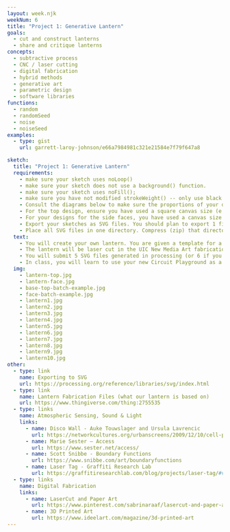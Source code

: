 ```yaml
---
layout: week.njk
weekNum: 6
title: "Project 1: Generative Lantern"
goals:
  - cut and construct lanterns
  - share and critique lanterns
concepts:
  - subtractive process
  - CNC / laser cutting
  - digital fabrication
  - hybrid methods
  - generative art
  - parametric design
  - software libraries
functions:
  - random
  - randomSeed
  - noise
  - noiseSeed
examples:
  - type: gist
    url: garrett-laroy-johnson/e66a7984981c321e21584e7f79f647a8

sketch:
  title: "Project 1: Generative Lantern"
  requirements:
    - make sure your sketch uses noLoop()
    - make sure your sketch does not use a background() function.
    - make sure your sketch uses noFill();
    - make sure you have not modified strokeWeight() -- only use black lines
    - Consult the diagrams below to make sure the proportions of your designs will fit the way you want onto the faces and top of the lanterns. Ultimately your designs will export to a scalable vector graphics file (.svg) that will allow us to resize it without pixelation, however an incorrect ratio will result in stretching or compression of your graphics.
    - For the top design, ensure you have used a square canvas size (e.g. 400x400, 800x,800) and all of the elements fit within a circle with a diameter spanning the width and height of the canvas
    - For your designs for the side faces, you have used a canvas size that corresponds to the height and width ratio of the side face. The total area of the side face is 6 1/4" x 3 5/8", so a suitable resolution will reflect this ratio (e.g. 781 x 453, for instance etc.)
    - Export your sketches as SVG files. You should plan to export 1 file per unique face of the lantern. Use the example code below as a template.
    - Place all SVG files in one directory. Compress (zip) that directory and submit that to Blackboard.
  text:
    - You will create your own lantern. You are given a template for a lantern with five vertical faces, a base, and a top. You are to modify the five vertical faces with compositions created in Processing. You may also create a design for the top.
    - The lantern will be laser cut in the UIC New Media Art fabrication lab next to our classroom. You'll assemble it yourself and apply adhesive as needed.
    - You will submit 5 SVG files generated in processing (or 6 if you are creating a designed top). These files will be imported into a larger "batch" file. That batch file will be sent to the laser cutter to create your panels and several others.
    - In class, you will learn to use your new Circuit Playground as a light source for your lantern.
  img:
    - lantern-top.jpg
    - lantern-face.jpg
    - base-top-batch-example.jpg
    - face-batch-example.jpg
    - lantern1.jpg
    - lantern2.jpg
    - lantern3.jpg
    - lantern4.jpg
    - lantern5.jpg
    - lantern6.jpg
    - lantern7.jpg
    - lantern8.jpg
    - lantern9.jpg
    - lantern10.jpg
other:
  - type: link
    name: Exporting to SVG
    url: https://processing.org/reference/libraries/svg/index.html
  - type: link
    name: Lantern Fabrication Files (what our lantern is based on)
    url: https://www.thingiverse.com/thing:2755535
  - type: links
    name: Atmospheric Sensing, Sound & Light
    links:
      - name: Disco Wall - Auke Touwslager and Ursula Lavrencic
        url: https://networkcultures.org/urbanscreens/2009/12/10/cell-phone-disco-urban-screens/
      - name: Marie Sester – Access
        url: https://www.sester.net/access/
      - name: Scott Snibbe - Boundary Functions
        url: https://www.snibbe.com/art/boundaryfunctions
      - name: Laser Tag - Graffiti Research Lab
        url: https://graffitiresearchlab.com/blog/projects/laser-tag/#video
  - type: links
    name: Digital Fabrication
    links:
      - name: LaserCut and Paper Art
        url: https://www.pinterest.com/sabrinaraaf/lasercut-and-paper-art/
      - name: 3D Printed Art
        url: https://www.ideelart.com/magazine/3d-printed-art
---
```

